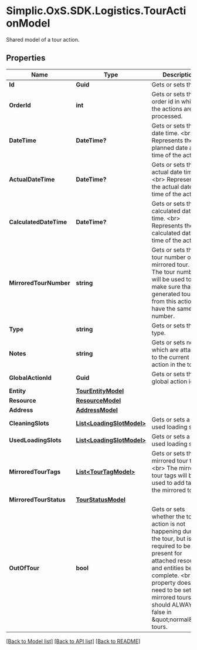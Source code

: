 # Simplic.OxS.SDK.Logistics.TourActionModel
Shared model of a tour action.

## Properties

Name | Type | Description | Notes
------------ | ------------- | ------------- | -------------
**Id** | **Guid** | Gets or sets the id. | [optional] 
**OrderId** | **int** | Gets or sets the order id in which the actions are processed. | [optional] 
**DateTime** | **DateTime?** | Gets or sets the date time.  &lt;br&gt;  Represents the planned date and time of the action.   | [optional] 
**ActualDateTime** | **DateTime?** | Gets or sets the actual date time.  &lt;br&gt;  Represents the actual date and time of the action.   | [optional] 
**CalculatedDateTime** | **DateTime?** | Gets or sets the calculated date time.  &lt;br&gt;  Represents the calculated date and time of the action.   | [optional] 
**MirroredTourNumber** | **string** | Gets or sets the tour number of the mirrored tour.  &lt;br&gt;  The tour number will be used to make sure that all generated tours from this action have the same   tour number.   | [optional] 
**Type** | **string** | Gets or sets the type. | [optional] 
**Notes** | **string** | Gets or sets notes, which are attached to the current action in the tour | [optional] 
**GlobalActionId** | **Guid** | Gets or sets the global action id. | [optional] 
**Entity** | [**TourEntityModel**](TourEntityModel.md) |  | [optional] 
**Resource** | [**ResourceModel**](ResourceModel.md) |  | [optional] 
**Address** | [**AddressModel**](AddressModel.md) |  | [optional] 
**CleaningSlots** | [**List&lt;LoadingSlotModel&gt;**](LoadingSlotModel.md) | Gets or sets a list of used loading slots. | [optional] 
**UsedLoadingSlots** | [**List&lt;LoadingSlotModel&gt;**](LoadingSlotModel.md) | Gets or sets a list of used loading slots. | [optional] 
**MirroredTourTags** | [**List&lt;TourTagModel&gt;**](TourTagModel.md) | Gets or sets the mirrored tour tags.   &lt;br&gt;  The mirrored tour tags will be used to add tags to the mirrored tour.   | [optional] 
**MirroredTourStatus** | [**TourStatusModel**](TourStatusModel.md) |  | [optional] 
**OutOfTour** | **bool** | Gets or sets whether the tour action is not happening during the tour, but is required to be   present for attached resources and entities being complete.  &lt;br&gt;  The property does only need to be set in mirrored tours and should ALWAYS be false in \&quot;normal\&quot; tours.   | [optional] 

[[Back to Model list]](../README.md#documentation-for-models) [[Back to API list]](../README.md#documentation-for-api-endpoints) [[Back to README]](../README.md)


